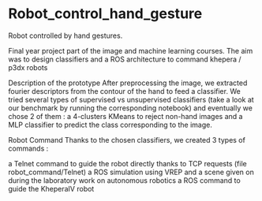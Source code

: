 # Robot_control_hand_gesture
Robot controlled by hand gestures.

Final year project part of the image and machine learning courses. The aim was to design classifiers and a ROS architecture to command khepera / p3dx robots

Description of the prototype
After preprocessing the image, we extracted fourier descriptors from the contour of the hand to feed a classifier. We tried several types of supervised vs unsupervised classifiers (take a look at our benchmark by running the corresponding notebook) and eventually we chose 2 of them : a 4-clusters KMeans to reject non-hand images and a MLP classifier to predict the class corresponding to the image.

Robot Command
Thanks to the chosen classifiers, we created 3 types of commands :

a Telnet command to guide the robot directly thanks to TCP requests (file robot_command/Telnet)
a ROS simulation using VREP and a scene given on during the laboratory work on autonomous robotics
a ROS command to guide the KheperaIV robot
